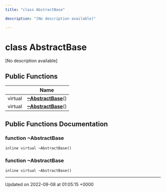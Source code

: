 ```yaml
---
title: "class AbstractBase"

description: "[No description available]"

---
```


# class AbstractBase



[No description available]

## Public Functions

|                | Name           |
| -------------- | -------------- |
| virtual | **[~AbstractBase](/documentation/code/classes/classabstractbase/)**() |
| virtual | **[~AbstractBase](/documentation/code/classes/classabstractbase/)**() |

## Public Functions Documentation

### function ~AbstractBase

```
inline virtual ~AbstractBase()
```


### function ~AbstractBase

```
inline virtual ~AbstractBase()
```


-------------------------------

Updated on 2022-09-08 at 01:05:15 +0000